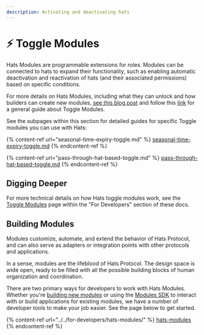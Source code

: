 ```yaml
---
description: Activating and deactivating hats
---
```


# ⚡ Toggle Modules

Hats Modules are programmable extensions for roles. Modules can be connected to hats to expand their functionality, such as enabling automatic deactivation and reactivation of hats (and their associated permissions) based on specific conditions.&#x20;

For more details on Hats Modules, including what they can unlock and how builders can create new modules, [see this blog post](https://hats.mirror.xyz/xAk\_yb7dDL1OLBx8nq47Ni7V1SuiC6L6B-49u7vz520) and follow this [link](../../using-hats/setting-accountabilities/toggle-activating-and-deactivating-hats.md) for a general guide about Toggle Modules.

See the subpages within this section for detailed guides for specific Toggle modules you can use with Hats:

{% content-ref url="seasonal-time-expiry-toggle.md" %}
[seasonal-time-expiry-toggle.md](seasonal-time-expiry-toggle.md)
{% endcontent-ref %}

{% content-ref url="pass-through-hat-based-toggle.md" %}
[pass-through-hat-based-toggle.md](pass-through-hat-based-toggle.md)
{% endcontent-ref %}

## Digging Deeper

For more technical details on how Hats toggle modules work, see the [Toggle Modules](../../for-developers/hats-protocol-overview/toggle-modules.md) page within the "For Developers" section of these docs.

## Building Modules

Modules customize, automate, and extend the behavior of Hats Protocol, and can also serve as adapters or integration points with other protocols and applications.

In a sense, modules are the lifeblood of Hats Protocol. The design space is wide open, ready to be filled with all the possible building blocks of human organization and coordination.

There are two primary ways for developers to work with Hats Modules. Whether you're [building new modules](../../for-developers/hats-modules/building-hats-modules/) or using the [Modules SDK](../../for-developers/hats-modules/modules-sdk/) to interact with or build applications for existing modules, we have a number of developer tools to make your job easier. See the page below to get started.

{% content-ref url="../../for-developers/hats-modules/" %}
[hats-modules](../../for-developers/hats-modules/)
{% endcontent-ref %}
